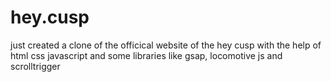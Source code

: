 # hey.cusp
just created a clone of the officical website of the hey cusp  with the help of html css javascript and some libraries like gsap, locomotive js and scrolltrigger 
